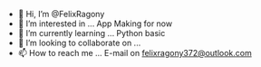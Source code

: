 - 👋 Hi, I’m @FelixRagony
- 👀 I’m interested in ... App Making for now
- 🌱 I’m currently learning ... Python basic
- 💞️ I’m looking to collaborate on ...
- 📫 How to reach me ... E-mail on felixragony372@outlook.com

<!---
FelixRagony/FelixRagony is a ✨ special ✨ repository because its `README.md` (this file) appears on your GitHub profile.
You can click the Preview link to take a look at your changes.
--->
